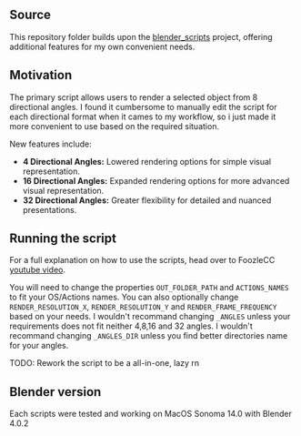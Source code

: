 ## Source

This repository folder builds upon the [blender_scripts](https://github.com/FoozleCC/blender_scripts) project, offering additional features for my own convenient needs.

## Motivation

The primary script allows users to render a selected object from 8 directional angles.
I found it cumbersome to manually edit the script for each directional format when it cames to my workflow, so i just made it more convenient to use based on the required situation.

New features include:

- **4 Directional Angles:** Lowered rendering options for simple visual representation.
- **16 Directional Angles:** Expanded rendering options for more advanced visual representation.
- **32 Directional Angles:** Greater flexibility for detailed and nuanced presentations.

## Running the script

For a full explanation on how to use the scripts, head over to FoozleCC [youtube video](https://www.youtube.com/watch?v=l1Io7fLYV4o).

You will need to change the properties `OUT_FOLDER_PATH` and `ACTIONS_NAMES` to fit your OS/Actions names.
You can also optionally change `RENDER_RESOLUTION_X`, `RENDER_RESOLUTION_Y` and `RENDER_FRAME_FREQUENCY` based on your needs.
I wouldn't recommand changing `_ANGLES` unless your requirements does not fit neither 4,8,16 and 32 angles.
I wouldn't recommand changing `_ANGLES_DIR` unless you find better directories name for your angles.

TODO: Rework the script to be a all-in-one, lazy rn

## Blender version

Each scripts were tested and working on MacOS Sonoma 14.0 with Blender 4.0.2